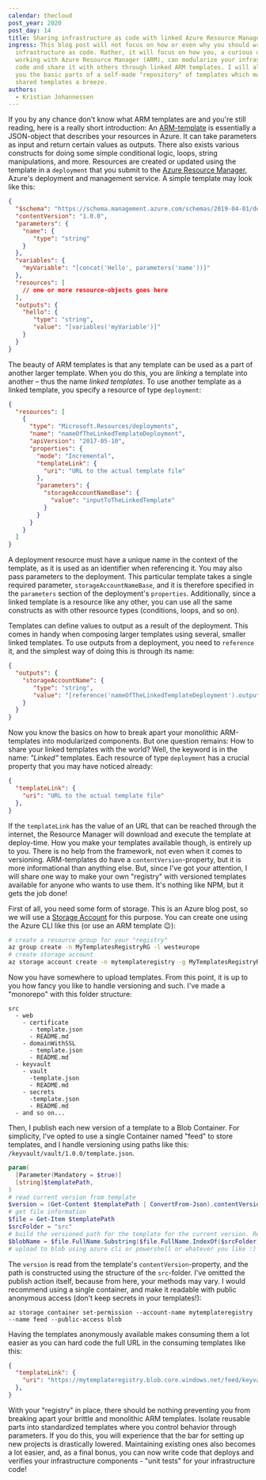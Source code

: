 ```yaml
---
calendar: thecloud
post_year: 2020
post_day: 14
title: Sharing infrastructure as code with linked Azure Resource Manager templates
ingress: This blog post will not focus on how or even why you should write your
  infrastructure as code. Rather, it will focus on how you, a curious developer
  working with Azure Resource Manager (ARM), can modularize your infrastructure
  code and share it with others through linked ARM templates. I will also show
  you the basic parts of a self-made "repository" of templates which makes using
  shared templates a breeze.
authors:
  - Kristian Johannessen
---
```

If you by any chance don't know what ARM templates are and you're still reading, here is a really short introduction: An [ARM-template](https://docs.microsoft.com/en-us/azure/azure-resource-manager/templates/) is essentially a JSON-object that describes your resources in Azure. It can take parameters as input and return certain values as outputs. There also exists various constructs for doing some simple conditional logic, loops, string manipulations, and more. Resources are created or updated using the template in a `deployment` that you submit to the [Azure Resource Manager](https://docs.microsoft.com/en-us/azure/azure-resource-manager/management/overview), Azure's deployment and management service. A simple template may look like this:

```json
{
  "$schema": "https://schema.management.azure.com/schemas/2019-04-01/deploymentTemplate.json#",
  "contentVersion": "1.0.0",
  "parameters": {
    "name": {
       "type": "string"
    }
  },
  "variables": {
    "myVariable": "[concat('Hello', parameters('name'))]"
  },
  "resources": [
    // one or more resource-objects goes here
  ],
  "outputs": {
    "hello": {
       "type": "string",
       "value": "[variables('myVariable')]"
    }
  }
}
```

The beauty of ARM templates is that any template can be used as a part of another larger template. When you do this, you are _linking_ a template into another – thus the name _linked templates_. To use another template as a linked template, you specify a resource of type `deployment`:

```json
{
  "resources": [
    {
      "type": "Microsoft.Resources/deployments",
      "name": "nameOfTheLinkedTemplateDeployment",
      "apiVersion": "2017-05-10",
      "properties": {
        "mode": "Incremental",
        "templateLink": {
          "uri": "URL to the actual template file"
        },
        "parameters": {
          "storageAccountNameBase": {
            "value": "inputToTheLinkedTemplate"
          }
        }
      }
    }    
  ]
}
```

A deployment resource must have a unique name in the context of the template, as it is used as an identifier when referencing it. You may also pass parameters to the deployment. This particular template takes a single required parameter, `storageAccountNameBase`, and it is therefore specified in the `parameters` section of the deployment's `properties`. Additionally, since a linked template is a resource like any other, you can use all the same constructs as with other resource types (conditions, loops, and so on). 

Templates can define values to output as a result of the deployment. This comes in handy when composing larger templates using several, smaller linked templates. To use outputs from a deployment, you need to `reference` it, and the simplest way of doing this is through its name: 

```json
{
  "outputs": {
    "storageAccountName": {
       "type": "string",
       "value": "[reference('nameOfTheLinkedTemplateDeployment').outputs.someOutput.value]"
    }
  }
}
```

Now you know the basics on how to break apart your monolithic ARM-templates into modularized components. But one question remains: How to share your linked templates with the world? Well, the keyword is in the name: _"Linked"_ templates. Each resource of type `deployment` has a crucial property that you may have noticed already:

```json
{
  "templateLink": {
    "uri": "URL to the actual template file"
  },
}
```

If the `templateLink` has the value of an URL that can be reached through the internet, the Resource Manager will download and execute the template at deploy-time. How you make your templates available though, is entirely up to you. There is no help from the framework, not even when it comes to versioning. ARM-templates do have a `contentVersion`-property, but it is more informational than anything else. But, since I've got your attention, I will share one way to make your own "registry" with versioned templates available for anyone who wants to use them. It's nothing like NPM, but it gets the job done!

First of all, you need some form of storage. This is an Azure blog post, so we will use a [Storage Account](https://docs.microsoft.com/en-us/azure/storage/common/storage-account-overview) for this purpose. You can create one using the Azure CLI like this (or use an ARM template 😉):

```bash
# create a resource group for your "registry"
az group create -n MyTemplatesRegistryRG -l westeurope
# create storage account
az storage account create -n mytemplateregistry -g MyTemplatesRegistryRG
```

Now you have somewhere to upload templates. From this point, it is up to you how fancy you like to handle versioning and such. I've made a "monorepo" with this folder structure:

```
src
  - web
    - certificate
      - template.json
      - README.md
    - domainWithSSL
      - template.json
      - README.md
  - keyvault
    - vault
      -template.json
      - README.md
    - secrets
      -template.json
      - README.md
  - and so on...
```

Then, I publish each new version of a template to a Blob Container. For simplicity, I've opted to use a single Container named "feed" to store templates, and I handle versioning using paths like this: `/keyvault/vault/1.0.0/template.json`.

```powershell
param(
  [Parameter(Mandatory = $true)]
  [string]$templatePath,
)
# read current version from template
$version = (Get-Content $templatePath | ConvertFrom-Json).contentVersion
# get file information
$file = Get-Item $templatePath
$srcFolder = "src"
# build the versioned path for the template for the current version. Result: keyvault/vault/1.0.0/template.json
$blobName = $file.FullName.Substring($file.FullName.IndexOf($srcFolder) + $srcFolder.Length + 1).Replace($file.Name, "$version\$($file.Name)")
# upload to blob using azure cli or powershell or whatever you like :)
```

The `version` is read from the template's `contentVersion`-property, and the path is constructed using the structure of the `src`-folder. I've omitted the publish action itself, because from here, your methods may vary. I would recommend using a single container, and make it readable with public anonymous access (don't keep secrets in your templates!):

```
az storage container set-permission --account-name mytemplateregistry --name feed --public-access blob
```

Having the templates anonymously available makes consuming them a lot easier as you can hard code the full URL in the consuming templates like this:

```json
{
  "templateLink": {
    "uri": "https://mytemplateregistry.blob.core.windows.net/feed/keyvault/vault/1.0.0/template.json"
  },
}
```

With your "registry" in place, there should be nothing preventing you from breaking apart your brittle and monolithic ARM templates. Isolate reusable parts into standardized templates where you control behavior through parameters. If you do this, you will experience that the bar for setting up new projects is drastically lowered. Maintaining existing ones also becomes a lot easier, and, as a final bonus, you can now write code that deploys and verifies your infrastructure components - "unit tests" for your infrastructure code!